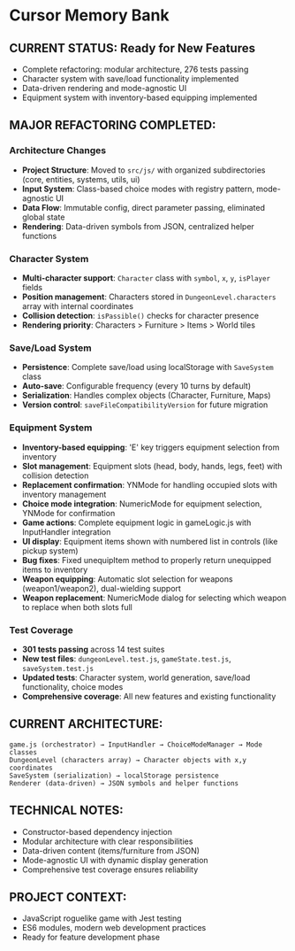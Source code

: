 # Cursor Memory Bank

## CURRENT STATUS: Ready for New Features
- Complete refactoring: modular architecture, 276 tests passing
- Character system with save/load functionality implemented
- Data-driven rendering and mode-agnostic UI
- Equipment system with inventory-based equipping implemented

## MAJOR REFACTORING COMPLETED:

### Architecture Changes
- **Project Structure**: Moved to `src/js/` with organized subdirectories (core, entities, systems, utils, ui)
- **Input System**: Class-based choice modes with registry pattern, mode-agnostic UI
- **Data Flow**: Immutable config, direct parameter passing, eliminated global state
- **Rendering**: Data-driven symbols from JSON, centralized helper functions

### Character System
- **Multi-character support**: `Character` class with `symbol`, `x`, `y`, `isPlayer` fields
- **Position management**: Characters stored in `DungeonLevel.characters` array with internal coordinates
- **Collision detection**: `isPassible()` checks for character presence
- **Rendering priority**: Characters > Furniture > Items > World tiles

### Save/Load System
- **Persistence**: Complete save/load using localStorage with `SaveSystem` class
- **Auto-save**: Configurable frequency (every 10 turns by default)
- **Serialization**: Handles complex objects (Character, Furniture, Maps)
- **Version control**: `saveFileCompatibilityVersion` for future migration

### Equipment System
- **Inventory-based equipping**: 'E' key triggers equipment selection from inventory
- **Slot management**: Equipment slots (head, body, hands, legs, feet) with collision detection
- **Replacement confirmation**: YNMode for handling occupied slots with inventory management
- **Choice mode integration**: NumericMode for equipment selection, YNMode for confirmation
- **Game actions**: Complete equipment logic in gameLogic.js with InputHandler integration
- **UI display**: Equipment items shown with numbered list in controls (like pickup system)
- **Bug fixes**: Fixed unequipItem method to properly return unequipped items to inventory
- **Weapon equipping**: Automatic slot selection for weapons (weapon1/weapon2), dual-wielding support
- **Weapon replacement**: NumericMode dialog for selecting which weapon to replace when both slots full

### Test Coverage
- **301 tests passing** across 14 test suites
- **New test files**: `dungeonLevel.test.js`, `gameState.test.js`, `saveSystem.test.js`
- **Updated tests**: Character system, world generation, save/load functionality, choice modes
- **Comprehensive coverage**: All new features and existing functionality

## CURRENT ARCHITECTURE:
```
game.js (orchestrator) → InputHandler → ChoiceModeManager → Mode classes
DungeonLevel (characters array) → Character objects with x,y coordinates
SaveSystem (serialization) → localStorage persistence
Renderer (data-driven) → JSON symbols and helper functions
```

## TECHNICAL NOTES:
- Constructor-based dependency injection
- Modular architecture with clear responsibilities
- Data-driven content (items/furniture from JSON)
- Mode-agnostic UI with dynamic display generation
- Comprehensive test coverage ensures reliability

## PROJECT CONTEXT:
- JavaScript roguelike game with Jest testing
- ES6 modules, modern web development practices
- Ready for feature development phase